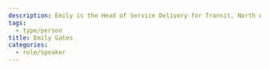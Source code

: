```yaml
---
description: Emily is the Head of Service Delivery for Transit, North America's top rated multimodal public transportation trip planning app. She manages the Partner Success, User Support and Project Management teams for Transit, ensuring the successful delivery of all external services for transit agencies, partners and users. She previously worked in Partnerships for Transit.
tags:
  - type/person
title: Emily Gates
categories:
  - role/speaker
---
```


